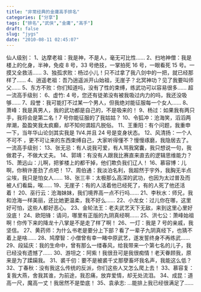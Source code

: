 ```yaml
---
title: "非常经典的金庸高手排名"
categories: ["分享"]
tags: ["排名","武侠","金庸","高手"]
draft: false
slug: "jygs"
date: "2010-08-11 02:45:07"
---
```


仙人级别：
 1、达摩老祖：我是神，不是人，毫无可比性……
 2、扫地神僧：我是楼上的化身，半神，免疫 8 号，33 号绝技，一掌拍死 16 号，一眼看死 15 号。一摸又全救活……
 3、独孤求败：杨过小儿！只不过拿了我八剑中的一把，就已经那样了……
 4、逍遥老祖：吾乃逍遥派开山始祖，无崖子？北冥神功？见了我要叫师父……
 5、东方不败：你们知道吗，没有了性的束缚，练武功可以容易很多……
 超一流高手级别：
 6、虚竹: 4 号，您还有徒弟没有被我吸过内力的吗，我还没吸够……
 7、段誉：我可能打不过某一个男人，但我绝对能征服每一个女人……
 8、萧峰：我是真男人，我的武功都是自己的，不是吸来的！
 9、杨过：如果我有两只手，我将会是第二名！7 号你能征服的了我姑姑？
 10、令狐冲：沧海笑，滔滔两岸潮，盈盈笑我太疯癫，却不知何谓超凡脱俗。
 11、王重阳：有个问题，我重申一下，当年华山论剑其实我是 1V4.并且 24 号是变身状态。
 12、风清扬：一个人不可不 ，更不可让来的东西束缚自己，大家听得懂不？慢慢琢磨，我隐居去了。
 一流高手级别：
 13、张无忌：有人说我可爱，有人骂我窝囊，我只想说一句，我做君子，不做大丈夫。
 14、郭靖：有没有人跟我比赛直来直去的逻辑思维能力？
 15、萧远山：儿啊，把爹楼上的都干掉，他们欺负我们辽人！
 16、慕容博：儿啊，你稍许差劲了点吧！
 17、周伯通：我淡泊名利，我超然于宇外，我胸无半点尘埃，我只是怕女人……
 18、张三丰：太极那么高深的武功，也因为太过普及而被人们看扁，唉……
 19、无崖子：有的人活着他已经死了，有的人死了他还活着！
 20、巫行云：沧海妹妹，我们境界高一点不行吗……
 21、李秋水：师兄，我和沧海一样美丽，还比她更温柔，我不好么……
 22、小龙女：过儿你在哪，这里好可怕，这些人都好恶心。
 23、金轮法王：老夫武艺天下无敌，来到这里心里好没底！
 24、欧阳锋：请问，哪里有正版的九阴真经啊……
 25、洪七公：萧峰始祖啊！你传下来的降龙十八掌是不是走了样了啊！
 26、一灯：我是 7 号的亲戚，我坚信。
 27、黄药师：为什么书老是要分上下部？看了一辈子九阴真经下，也猜不着上是啥……
 28、鸠摩智：小僧曾有幸一睹中原武艺，遂发誓终身不再练武……
 29、段延庆：我的生命中，曾有那么一缕春风，给我带来一个第七名的儿子，我已经没有遗憾了……
 30、游坦之：阿紫！我很丑可是我很痴情！老天眷顾我，原来是为了蹂躏我。
 31、裘千仞：要不是被裘千丈那孽畜坏我名声，我能这么低？
 32、丁春秋：没有我这么传统的反派，你们这些人又怎么爬上去！
 33、慕容复：复我大燕，舍我其谁，为前途，我忍痛，放弃爱情，却无处流泪。
 34、成昆：道高一尺，魔高一丈！我居然不是垫底！
 35、袁承志: …能排上我已经很满足了……
